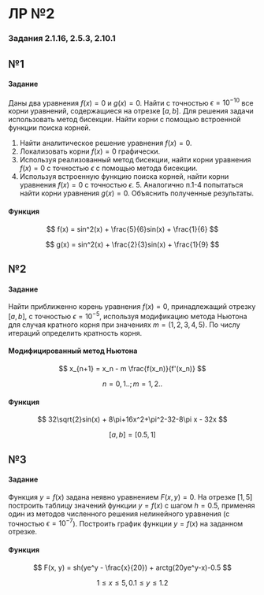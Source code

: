 # ЛР №2

### Задания 2.1.16, 2.5.3, 2.10.1

## №1
#### Задание

Даны два уравнения $f(x)=0$ и $g(x)=0$. Найти с точностью $\epsilon = 10^{-10}$ все корни уравнений, содержащиеся на отрезке $[a, b]$. Для решения задачи использовать метод бисекции. Найти корни с помощью встроенной функции поиска корней.
1. Найти аналитическое решение уравнения $f(x)=0$.
2. Локализовать корни $f(x)=0$ графически.
3. Используя реализованный метод бисекции, найти корни уравнения $f(x)=0$ с точностью $\epsilon$ с помощью метода бисекции.
4. Используя встроенную функцию поиска корней, найти корни уравнения $f(x)=0$ с точностью $\epsilon$. 5. Аналогично п.1-4 попытаться найти корни уравнения $g(x)=0$. Объяснить полученные результаты.

#### Функция
$$ f(x) = sin^2(x) + \frac{5}{6}sin(x) + \frac{1}{6} $$

$$ g(x) = sin^2(x) + \frac{2}{3}sin(x) + \frac{1}{9} $$

## №2
#### Задание
Найти приближенно корень уравнения $f(x)=0$, принадлежащий отрезку $[a, b]$, с точностью
$\epsilon=10^{-5}$, используя модификацию метода Ньютона для случая кратного корня при значениях $m=(1, 2, 3, 4, 5)$. По числу итераций определить кратность корня.

#### Модифицированный метод Ньютона
$$ x_{n+1} = x_n - m \frac{f(x_n)}{f'(x_n)} $$

$$ n = 0,1..; m = 1,2.. $$

#### Функция
$$ 32\sqrt{2}sin(x) + 8\pi+16x^2+\pi^2-32-8\pi x - 32x $$

$$ [a, b] = [0.5, 1]$$

## №3
#### Задание
Функция $y=f(x)$ задана неявно уравнением $F(x, y) = 0$. На отрезке $[1, 5]$ построить таблицу значений функции $y=f(x)$ с шагом $h=0.5$, применяя один из методов численного решения нелинейного уравнения (с точностью $\epsilon = 10^{-7}$). Построить график функции $y=f(x)$ на заданном отрезке.

#### Функция
$$ F(x, y) = sh(ye^y - \frac{x}{20}) + arctg(20ye^y-x)-0.5 $$

$$ 1 \leq x \leq 5, 0.1 \leq y \leq 1.2 $$
